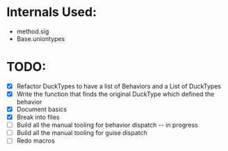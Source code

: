 # Internals Used:
- method.sig
- Base.uniontypes

# TODO:
- [X] Refactor DuckTypes to have a list of Behaviors and a List of DuckTypes 
- [X] Write the function that finds the original DuckType which defined the behavior
- [X] Document basics
- [X] Break into files
- [ ] Build all the manual tooling for behavior dispatch -- in progress
- [ ] Build all the manual tooling for guise dispatch
- [ ] Redo macros
